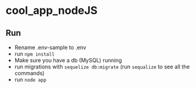 # cool_app_nodeJS

## Run
- Rename .env-sample to .env
- run `npm install`
- Make sure you have a db (MySQL) running
- run migrations with `sequelize db:migrate` (run `sequalize` to see all the commands)
- run `node app`
